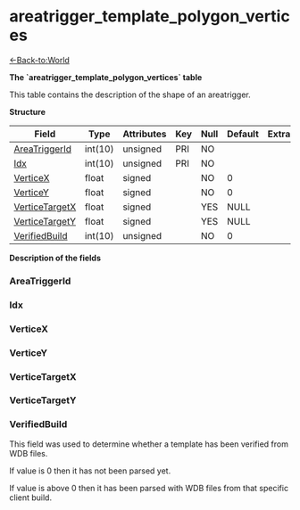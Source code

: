 # areatrigger\_template\_polygon\_vertices

[<-Back-to:World](database-world.md)

**The \`areatrigger\_template\_polygon\_vertices\` table**

This table contains the description of the shape of an areatrigger.

**Structure**

| Field               | Type    | Attributes | Key | Null | Default | Extra | Comment |
|---------------------|---------|------------|-----|------|---------|-------|---------|
| [AreaTriggerId][1]  | int(10) | unsigned   | PRI | NO   |         |       |         |
| [Idx][2]            | int(10) | unsigned   | PRI | NO   |         |       |         |
| [VerticeX][3]       | float   | signed     |     | NO   | 0       |       |         |
| [VerticeY][4]       | float   | signed     |     | NO   | 0       |       |         |
| [VerticeTargetX][5] | float   | signed     |     | YES  | NULL    |       |         |
| [VerticeTargetY][6] | float   | signed     |     | YES  | NULL    |       |         |
| [VerifiedBuild][7]  | int(10) | unsigned   |     | NO   | 0       |       |         |

[1]: #areatriggerid
[2]: #idx
[3]: #verticex
[4]: #verticey
[5]: #verticetargetx
[6]: #verticetargety
[7]: #verifiedbuild

**Description of the fields**

### AreaTriggerId

### Idx

### VerticeX

### VerticeY

### VerticeTargetX

### VerticeTargetY

### VerifiedBuild

This field was used to determine whether a template has been verified from WDB files.

If value is 0 then it has not been parsed yet.

If value is above 0 then it has been parsed with WDB files from that specific client build.
